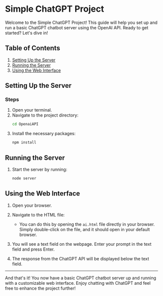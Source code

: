 # Simple ChatGPT Project

Welcome to the Simple ChatGPT Project! This guide will help you set up and run a basic ChatGPT chatbot server using the OpenAI API. Ready to get started? Let's dive in!

## Table of Contents
1. [Setting Up the Server](#setting-up-the-server)
2. [Running the Server](#running-the-server)
3. [Using the Web Interface](#using-the-web-interface)

## Setting Up the Server


### Steps
1. Open your terminal.
2. Navigate to the project directory:
    ```bash
    cd OpenaiAPI
    ```
3. Install the necessary packages:
    ```bash
    npm install
    ```

## Running the Server

1. Start the server by running:
    ```bash
    node server
    ```

## Using the Web Interface

1. Open your browser.
2. Navigate to the HTML file:
    - You can do this by opening the `ai.html` file directly in your browser. Simply double-click on the file, and it should open in your default browser.

3. You will see a text field on the webpage. Enter your prompt in the text field and press Enter.
4. The response from the ChatGPT API will be displayed below the text field.

---

And that's it! You now have a basic ChatGPT chatbot server up and running with a customizable web interface. Enjoy chatting with ChatGPT and feel free to enhance the project further!
